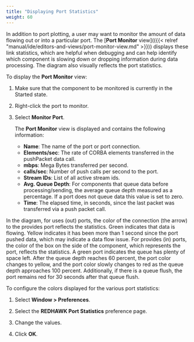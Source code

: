 ```yaml
---
title: "Displaying Port Statistics"
weight: 60
---
```


In addition to port plotting, a user may want to monitor the amount of data flowing out or into a particular port. The [**Port Monitor** view](({{< relref "manual/ide/editors-and-views/port-monitor-view.md" >}})) displays these link statistics, which are helpful when debugging and can help identify which component is slowing down or dropping information during data processing. The diagram also visually reflects the port statistics.

To display the **Port Monitor** view:

1.  Make sure that the component to be monitored is currently in the Started state.

2.  Right-click the port to monitor.

3.  Select **Monitor Port**.

    The **Port Monitor** view is displayed and contains the following information:

      - **Name**: The name of the port or port connection.
      - **Elements/sec**: The rate of CORBA elements transferred in the pushPacket data call.
      - **mbps**: Mega Bytes transferred per second.
      - **calls/sec**: Number of push calls per second to the port.
      - **Stream IDs**: List of all active stream ids.
      - **Avg. Queue Depth**: For components that queue data before processing/sending, the average queue depth measured as a percentage. If a port does not queue data this value is set to zero.
      - **Time**: The elapsed time, in seconds, since the last packet was transferred via a push packet call.

In the diagram, for uses (out) ports, the color of the connection (the arrow) to the provides port reflects the statistics. Green indicates that data is flowing. Yellow indicates it has been more than 1 second since the port pushed data, which may indicate a data flow issue. For provides (in) ports, the color of the box on the side of the component, which represents the port, reflects the statistics. A green port indicates the queue has plenty of space left. After the queue depth reaches 60 percent, the port color changes to yellow, and the port color slowly changes to red as the queue depth approaches 100 percent. Additionally, if there is a queue flush, the port remains red for 30 seconds after that queue flush.

To configure the colors displayed for the various port statistics:

1.  Select **Window > Preferences**.

2.  Select the **REDHAWK Port Statistics** preference page.

3.  Change the values.

4.  Click **OK**.
